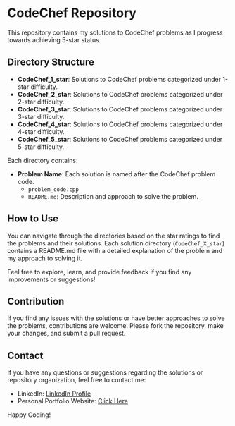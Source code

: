 # CodeChef Repository

This repository contains my solutions to CodeChef problems as I progress towards achieving 5-star status.

## Directory Structure

- **CodeChef_1_star**: Solutions to CodeChef problems categorized under 1-star difficulty.
- **CodeChef_2_star**: Solutions to CodeChef problems categorized under 2-star difficulty.
- **CodeChef_3_star**: Solutions to CodeChef problems categorized under 3-star difficulty.
- **CodeChef_4_star**: Solutions to CodeChef problems categorized under 4-star difficulty.
- **CodeChef_5_star**: Solutions to CodeChef problems categorized under 5-star difficulty.

Each directory contains:
- **Problem Name**: Each solution is named after the CodeChef problem code.
  - `problem_code.cpp` 
  - `README.md`: Description and approach to solve the problem.

## How to Use

You can navigate through the directories based on the star ratings to find the problems and their solutions. Each solution directory (`CodeChef_X_star`) contains a README.md file with a detailed explanation of the problem and my approach to solving it.

Feel free to explore, learn, and provide feedback if you find any improvements or suggestions!

## Contribution

If you find any issues with the solutions or have better approaches to solve the problems, contributions are welcome. Please fork the repository, make your changes, and submit a pull request.

## Contact

If you have any questions or suggestions regarding the solutions or repository organization, feel free to contact me:
<!---- Email: your.email@example.com-->
- LinkedIn: [LinkedIn Profile](https://in.linkedin.com/in/arshvir-995a91203)
- Personal Portfolio Website: [Click Here](https://arshvir.w3spaces.com)

Happy Coding!
